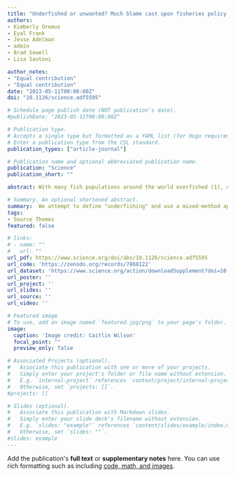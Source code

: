 ```yaml
---
title: "Underfished or unwanted? Much blame cast upon fisheries policy may be misguided"
authors:
- Kimberly Oremus
- Eyal Frank 
- Jesse Adelman
- admin
- Brad Sewell
- Lisa Sautoni

author_notes:
- "Equal contribution"
- "Equal contribution"
date: "2023-05-11T00:00:00Z"
doi: "10.1126/science.adf5595"

# Schedule page publish date (NOT publication's date).
#publishDate: "2023-05-11T00:00:00Z"

# Publication type.
# Accepts a single type but formatted as a YAML list (for Hugo requirements).
# Enter a publication type from the CSL standard.
publication_types: ["article-journal"]

# Publication name and optional abbreviated publication name.
publication: "Science"
publication_short: ""

abstract: With many fish populations around the world overfished (1), countries are increasingly passing laws to prevent overfishing and rebuild depleted stocks (2–4), an objective adopted in the UN Sustainable Development Goals. However, some elected officials (5), scientists (6), and industry groups in the US and Europe (7, 8) have questioned whether such policies have gone too far, resulting in “underfishing,” to the economic detriment of fishing communities. This idea is influencing debate over reauthorizing the US Magnuson-Stevens Act (MSA), which shares key features with fishing policies in the European Union (EU) and Canada and is regarded internationally as a benchmark fishing law. Analyzing two decades of data on 170 US fish stocks, we find that the reasons some species are fished less than others are varied, and the MSA is only sometimes the primary factor. In many cases, fishers are fishing less of a species because they find it unprofitable.

# Summary. An optional shortened abstract.
summary:  We attempt to define "underfishing" and use a mixed-method approach to measure the prevelace of this phenomen on US fish stocks.
tags:
- Source Themes
featured: false

# links:
# - name: ""
#   url: ""
url_pdf: https://www.science.org/doi/abs/10.1126/science.adf5595
url_code: 'https://zenodo.org/records/7868122'
url_dataset: 'https://www.science.org/action/downloadSupplement?doi=10.1126%2Fscience.adf5595&file=science.adf5595_sm.pdf'
url_poster: ''
url_project: ''
url_slides: ''
url_source: ''
url_video: ''

# Featured image
# To use, add an image named `featured.jpg/png` to your page's folder. 
image:
  caption: 'Image credit: Caitlin Wilson'
  focal_point: ""
  preview_only: false

# Associated Projects (optional).
#   Associate this publication with one or more of your projects.
#   Simply enter your project's folder or file name without extension.
#   E.g. `internal-project` references `content/project/internal-project/index.md`.
#   Otherwise, set `projects: []`.
#projects: []

# Slides (optional).
#   Associate this publication with Markdown slides.
#   Simply enter your slide deck's filename without extension.
#   E.g. `slides: "example"` references `content/slides/example/index.md`.
#   Otherwise, set `slides: ""`.
#slides: example
---
```


Add the publication's **full text** or **supplementary notes** here. You can use rich formatting such as including [code, math, and images](https://docs.hugoblox.com/content/writing-markdown-latex/).

